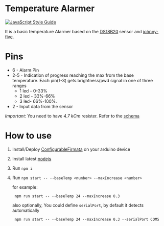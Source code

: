 Temperature Alarmer
======
[![JavaScript Style Guide](https://img.shields.io/badge/code_style-standard-brightgreen.svg)](https://standardjs.com)

It is a basic temperature Alarmer based on the [DS18B20](https://www.aliexpress.com/premium/DS18B20.html?d=y&blanktest=0&origin=y&SearchText=DS18B20&tc=ppc&initiative_id=SB_20181013225623&isViewCP=y&catId=0) sensor and [johnny-five](http://johnny-five.io).
# Pins 
* 6 - Alarm Pin
* 2-5 - Indication of progress reaching the max from the base temperature. Each pin(1-3) gets brightness/pwd signal in one of three ranges
    * 1 led - 0-33%
    * 2 led - 33%-66%
    * 3 led- 66%-100%.
* 2 - Input data from the sensor

*Important*: You need to have _4.7 kOm_ resister. 
Refer to the [schema](http://johnny-five.io/examples/temperature-ds18b20/#breadboard-for-thermometer-ds18b20)


# How to use

1. Install/Deploy [ConfigurableFirmata](https://github.com/firmata/ConfigurableFirmata) on your arduino device
1. Install latest [nodejs](https://nodejs.org/)
1. Run `npm i`
1. Run `npm start -- --baseTemp <number> --maxIncrease <number>`

    for example:
        
        npm run start -- --baseTemp 24 --maxIncrease 0.3
    
    also optionally, You could define `serialPort`, by default it detects automatically
    
        npm run start -- --baseTemp 24 --maxIncrease 0.3 --serialPort COM5